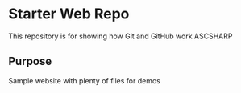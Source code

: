# Starter Web Repo

This repository is for showing how Git and GitHub work ASCSHARP

## Purpose

Sample website with plenty of files for demos

